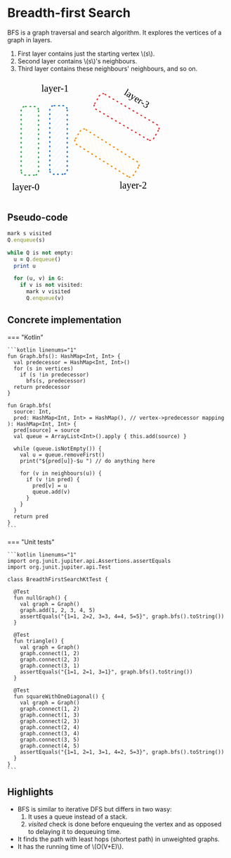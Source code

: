 # Breadth-first Search

<style>
.md-logo img {
  content: url('/graph/network-light.svg');
}

:root [data-md-color-scheme=slate] .md-logo img  {
  content: url('/graph/network-dark.svg');
}
</style>

BFS is a graph traversal and search algorithm. It explores the vertices of a graph in layers. 

1. First layer contains just the starting vertex \\(s\\).
2. Second layer contains \\(s\\)'s neighbours.
3. Third layer contains these neighbours' neighbours, and so on.

<svg version="1.1" xmlns="http://www.w3.org/2000/svg" viewBox="0 0 326.2095054362951 247.64291381835938" width="360">
  <g stroke-linecap="round" transform="translate(228.14291381835938 8.785659790039062) rotate(300.144952583692 18 70.57142639160156)"><path d="M2.4 2.08 C2.4 2.08, 2.4 2.08, 2.4 2.08 M2.4 2.08 C2.4 2.08, 2.4 2.08, 2.4 2.08 M-0.1 17.14 C4.56 11.79, 9.21 6.43, 14.34 0.54 M-0.1 17.14 C3.58 12.92, 7.25 8.69, 14.34 0.54 M0.04 29.18 C6.6 21.63, 13.17 14.08, 24.97 0.5 M0.04 29.18 C9.16 18.69, 18.28 8.2, 24.97 0.5 M0.17 41.22 C8.67 31.44, 17.18 21.66, 33.63 2.73 M0.17 41.22 C7.89 32.35, 15.6 23.47, 33.63 2.73 M0.3 53.26 C8.78 43.51, 17.26 33.75, 36.39 11.76 M0.3 53.26 C8.55 43.78, 16.79 34.3, 36.39 11.76 M0.44 65.31 C9.91 54.41, 19.39 43.51, 35.86 24.55 M0.44 65.31 C11.8 52.24, 23.15 39.17, 35.86 24.55 M-0.09 78.1 C9.96 66.54, 20.01 54.98, 36 36.59 M-0.09 78.1 C7.34 69.55, 14.78 61.01, 36 36.59 M0.05 90.14 C7.42 81.67, 14.78 73.19, 36.13 48.63 M0.05 90.14 C10.05 78.63, 20.05 67.13, 36.13 48.63 M0.18 102.18 C12.22 88.33, 24.27 74.47, 36.26 60.67 M0.18 102.18 C13.8 86.51, 27.43 70.84, 36.26 60.67 M0.31 114.22 C9.44 103.72, 18.57 93.22, 36.4 72.71 M0.31 114.22 C13.17 99.43, 26.03 84.64, 36.4 72.71 M0.45 126.26 C14.2 110.45, 27.94 94.63, 35.87 85.51 M0.45 126.26 C8.45 117.06, 16.45 107.86, 35.87 85.51 M1.24 137.55 C13.38 123.58, 25.53 109.6, 36.01 97.55 M1.24 137.55 C12.26 124.87, 23.28 112.19, 36.01 97.55 M9.24 140.54 C16.65 132.02, 24.05 123.5, 36.14 109.59 M9.24 140.54 C15.6 133.22, 21.96 125.91, 36.14 109.59 M19.22 141.26 C25.62 133.88, 32.03 126.51, 36.27 121.63 M19.22 141.26 C22.99 136.91, 26.77 132.56, 36.27 121.63 M30.5 140.47 C31.95 138.8, 33.4 137.13, 35.75 134.43 M30.5 140.47 C32.07 138.67, 33.63 136.87, 35.75 134.43" stroke="#fff5f5" stroke-width="1" fill="none"></path><path d="M9 0 C12.81 0, 16.62 0, 27 0 M27 0 C33 0, 36 3, 36 9 M36 9 C36 41.46, 36 73.93, 36 132.14 M36 132.14 C36 138.14, 33 141.14, 27 141.14 M27 141.14 C22.84 141.14, 18.67 141.14, 9 141.14 M9 141.14 C3 141.14, 0 138.14, 0 132.14 M0 132.14 C0 103.25, 0 74.35, 0 9 M0 9 C0 3, 3 0, 9 0" stroke="#e03131" stroke-width="2.5" fill="none" stroke-dasharray="1.5 8"></path></g><g stroke-linecap="round" transform="translate(187.42849731445312 82.92857360839844) rotate(301.89436790784623 18 70.57142639160156)"><path d="M2.4 2.08 C2.4 2.08, 2.4 2.08, 2.4 2.08 M2.4 2.08 C2.4 2.08, 2.4 2.08, 2.4 2.08 M-0.1 17.14 C2.89 13.71, 5.88 10.27, 14.34 0.54 M-0.1 17.14 C4.05 12.38, 8.19 7.61, 14.34 0.54 M0.04 29.18 C7.07 21.1, 14.1 13.01, 24.97 0.5 M0.04 29.18 C7.09 21.07, 14.15 12.95, 24.97 0.5 M0.17 41.22 C7.94 32.29, 15.7 23.36, 33.63 2.73 M0.17 41.22 C11.28 28.44, 22.39 15.66, 33.63 2.73 M0.3 53.26 C7.92 44.5, 15.54 35.74, 36.39 11.76 M0.3 53.26 C12.36 39.39, 24.42 25.52, 36.39 11.76 M0.44 65.31 C12.11 51.88, 23.78 38.45, 35.86 24.55 M0.44 65.31 C10.34 53.92, 20.24 42.53, 35.86 24.55 M-0.09 78.1 C7.5 69.37, 15.09 60.64, 36 36.59 M-0.09 78.1 C14.08 61.81, 28.24 45.52, 36 36.59 M0.05 90.14 C12.52 75.79, 25 61.44, 36.13 48.63 M0.05 90.14 C9.99 78.7, 19.93 67.27, 36.13 48.63 M0.18 102.18 C9.31 91.68, 18.43 81.19, 36.26 60.67 M0.18 102.18 C9.3 91.69, 18.42 81.2, 36.26 60.67 M0.31 114.22 C8.63 104.65, 16.95 95.08, 36.4 72.71 M0.31 114.22 C11.63 101.21, 22.95 88.19, 36.4 72.71 M0.45 126.26 C11.61 113.43, 22.77 100.59, 35.87 85.51 M0.45 126.26 C9.55 115.8, 18.64 105.33, 35.87 85.51 M1.24 137.55 C9.46 128.08, 17.69 118.62, 36.01 97.55 M1.24 137.55 C9.37 128.19, 17.5 118.84, 36.01 97.55 M9.24 140.54 C19.35 128.9, 29.47 117.27, 36.14 109.59 M9.24 140.54 C17.13 131.46, 25.02 122.39, 36.14 109.59 M19.22 141.26 C24.67 134.98, 30.13 128.7, 36.27 121.63 M19.22 141.26 C24.73 134.91, 30.25 128.56, 36.27 121.63 M30.5 140.47 C31.65 139.15, 32.79 137.83, 35.75 134.43 M30.5 140.47 C32.59 138.07, 34.67 135.67, 35.75 134.43" stroke="#fff9db" stroke-width="1" fill="none"></path><path d="M9 0 C15.48 0, 21.96 0, 27 0 M27 0 C33 0, 36 3, 36 9 M36 9 C36 44.17, 36 79.33, 36 132.14 M36 132.14 C36 138.14, 33 141.14, 27 141.14 M27 141.14 C22.15 141.14, 17.3 141.14, 9 141.14 M9 141.14 C3 141.14, 0 138.14, 0 132.14 M0 132.14 C0 83.35, 0 34.57, 0 9 M0 9 C0 3, 3 0, 9 0" stroke="#f08c00" stroke-width="2.5" fill="none" stroke-dasharray="1.5 8"></path></g><g stroke-linecap="round" transform="translate(87.57147216796875 56.07151794433594) rotate(0 18 70.57142639160156)"><path d="M2.4 2.08 C2.4 2.08, 2.4 2.08, 2.4 2.08 M2.4 2.08 C2.4 2.08, 2.4 2.08, 2.4 2.08 M-0.1 17.14 C2.89 13.71, 5.88 10.27, 14.34 0.54 M-0.1 17.14 C4.16 12.25, 8.41 7.36, 14.34 0.54 M0.04 29.18 C6.3 21.98, 12.55 14.79, 24.97 0.5 M0.04 29.18 C7.23 20.91, 14.42 12.64, 24.97 0.5 M0.17 41.22 C13.14 26.31, 26.1 11.39, 33.63 2.73 M0.17 41.22 C12.12 27.48, 24.07 13.73, 33.63 2.73 M0.3 53.26 C14.14 37.35, 27.97 21.44, 36.39 11.76 M0.3 53.26 C10.01 42.1, 19.71 30.94, 36.39 11.76 M0.44 65.31 C9.15 55.28, 17.87 45.25, 35.86 24.55 M0.44 65.31 C13.01 50.84, 25.58 36.38, 35.86 24.55 M-0.09 78.1 C13.16 62.86, 26.41 47.62, 36 36.59 M-0.09 78.1 C9.46 67.12, 19.01 56.13, 36 36.59 M0.05 90.14 C9.66 79.08, 19.27 68.03, 36.13 48.63 M0.05 90.14 C11.72 76.72, 23.39 63.29, 36.13 48.63 M0.18 102.18 C12.26 88.28, 24.35 74.38, 36.26 60.67 M0.18 102.18 C10.56 90.24, 20.94 78.3, 36.26 60.67 M0.31 114.22 C14 98.48, 27.69 82.73, 36.4 72.71 M0.31 114.22 C11.19 101.71, 22.07 89.19, 36.4 72.71 M0.45 126.26 C13.4 111.36, 26.35 96.46, 35.87 85.51 M0.45 126.26 C9.42 115.95, 18.39 105.63, 35.87 85.51 M1.24 137.55 C13.84 123.05, 26.45 108.55, 36.01 97.55 M1.24 137.55 C12.75 124.31, 24.26 111.07, 36.01 97.55 M9.24 140.54 C16.92 131.7, 24.6 122.86, 36.14 109.59 M9.24 140.54 C19.46 128.78, 29.67 117.03, 36.14 109.59 M19.22 141.26 C23.32 136.53, 27.42 131.81, 36.27 121.63 M19.22 141.26 C23.6 136.21, 27.98 131.17, 36.27 121.63 M30.5 140.47 C31.91 138.85, 33.31 137.23, 35.75 134.43 M30.5 140.47 C32.54 138.12, 34.58 135.77, 35.75 134.43" stroke="#e7f5ff" stroke-width="1" fill="none"></path><path d="M9 0 C14.52 0, 20.05 0, 27 0 M27 0 C33 0, 36 3, 36 9 M36 9 C36 53.92, 36 98.83, 36 132.14 M36 132.14 C36 138.14, 33 141.14, 27 141.14 M27 141.14 C19.99 141.14, 12.98 141.14, 9 141.14 M9 141.14 C3 141.14, 0 138.14, 0 132.14 M0 132.14 C0 102.85, 0 73.56, 0 9 M0 9 C0 3, 3 0, 9 0" stroke="#1971c2" stroke-width="2.5" fill="none" stroke-dasharray="1.5 8"></path></g><g stroke-linecap="round" transform="translate(28.42852783203125 57.785797119140625) rotate(0 18 70.57142639160156)"><path d="M2.4 2.08 C2.4 2.08, 2.4 2.08, 2.4 2.08 M2.4 2.08 C2.4 2.08, 2.4 2.08, 2.4 2.08 M-0.1 17.14 C5.58 10.62, 11.25 4.09, 14.34 0.54 M-0.1 17.14 C2.99 13.59, 6.08 10.03, 14.34 0.54 M0.04 29.18 C8.05 19.96, 16.07 10.74, 24.97 0.5 M0.04 29.18 C8.1 19.91, 16.15 10.65, 24.97 0.5 M0.17 41.22 C10.32 29.55, 20.46 17.88, 33.63 2.73 M0.17 41.22 C12.66 26.85, 25.16 12.48, 33.63 2.73 M0.3 53.26 C14.5 36.94, 28.69 20.61, 36.39 11.76 M0.3 53.26 C10.6 41.42, 20.9 29.57, 36.39 11.76 M0.44 65.31 C13.05 50.79, 25.67 36.28, 35.86 24.55 M0.44 65.31 C13.69 50.06, 26.94 34.82, 35.86 24.55 M-0.09 78.1 C7.44 69.44, 14.97 60.78, 36 36.59 M-0.09 78.1 C10.88 65.48, 21.85 52.86, 36 36.59 M0.05 90.14 C13.22 74.99, 26.39 59.83, 36.13 48.63 M0.05 90.14 C8.95 79.9, 17.85 69.66, 36.13 48.63 M0.18 102.18 C13.88 86.43, 27.58 70.67, 36.26 60.67 M0.18 102.18 C8.71 92.37, 17.23 82.57, 36.26 60.67 M0.31 114.22 C10.81 102.15, 21.3 90.08, 36.4 72.71 M0.31 114.22 C12.06 100.71, 23.81 87.19, 36.4 72.71 M0.45 126.26 C13.38 111.39, 26.31 96.51, 35.87 85.51 M0.45 126.26 C12.6 112.29, 24.75 98.31, 35.87 85.51 M1.24 137.55 C9.6 127.93, 17.97 118.3, 36.01 97.55 M1.24 137.55 C9.85 127.64, 18.47 117.72, 36.01 97.55 M9.24 140.54 C16.53 132.15, 23.81 123.77, 36.14 109.59 M9.24 140.54 C16.98 131.63, 24.72 122.73, 36.14 109.59 M19.22 141.26 C23.8 135.98, 28.38 130.71, 36.27 121.63 M19.22 141.26 C25.25 134.32, 31.28 127.37, 36.27 121.63 M30.5 140.47 C31.81 138.96, 33.12 137.45, 35.75 134.43 M30.5 140.47 C32.27 138.43, 34.04 136.39, 35.75 134.43" stroke="#ebfbee" stroke-width="1" fill="none"></path><path d="M9 0 C13.81 0, 18.61 0, 27 0 M27 0 C33 0, 36 3, 36 9 M36 9 C36 35.67, 36 62.35, 36 132.14 M36 132.14 C36 138.14, 33 141.14, 27 141.14 M27 141.14 C22.89 141.14, 18.77 141.14, 9 141.14 M9 141.14 C3 141.14, 0 138.14, 0 132.14 M0 132.14 C0 92.75, 0 53.35, 0 9 M0 9 C0 3, 3 0, 9 0" stroke="#2f9e44" stroke-width="2.5" fill="none" stroke-dasharray="1.5 8"></path></g><g stroke-linecap="round" transform="translate(35.64295959472656 123.9285888671875) rotate(0 8.28570556640625 8.285720825195312)"><path d="M16.57 8.29 C16.57 8.77, 16.53 9.25, 16.45 9.72 C16.36 10.2, 16.24 10.67, 16.07 11.12 C15.91 11.57, 15.7 12.01, 15.46 12.43 C15.22 12.84, 14.94 13.24, 14.63 13.61 C14.32 13.98, 13.98 14.32, 13.61 14.63 C13.24 14.94, 12.84 15.22, 12.43 15.46 C12.01 15.7, 11.57 15.91, 11.12 16.07 C10.67 16.24, 10.2 16.36, 9.72 16.45 C9.25 16.53, 8.77 16.57, 8.29 16.57 C7.81 16.57, 7.32 16.53, 6.85 16.45 C6.37 16.36, 5.9 16.24, 5.45 16.07 C5 15.91, 4.56 15.7, 4.14 15.46 C3.73 15.22, 3.33 14.94, 2.96 14.63 C2.59 14.32, 2.25 13.98, 1.94 13.61 C1.63 13.24, 1.35 12.84, 1.11 12.43 C0.87 12.01, 0.66 11.57, 0.5 11.12 C0.34 10.67, 0.21 10.2, 0.13 9.72 C0.04 9.25, 0 8.77, 0 8.29 C0 7.81, 0.04 7.32, 0.13 6.85 C0.21 6.37, 0.34 5.9, 0.5 5.45 C0.66 5, 0.87 4.56, 1.11 4.14 C1.35 3.73, 1.63 3.33, 1.94 2.96 C2.25 2.59, 2.59 2.25, 2.96 1.94 C3.33 1.63, 3.73 1.35, 4.14 1.11 C4.56 0.87, 5 0.66, 5.45 0.5 C5.9 0.34, 6.37 0.21, 6.85 0.13 C7.32 0.04, 7.81 0, 8.29 0 C8.77 0, 9.25 0.04, 9.72 0.13 C10.2 0.21, 10.67 0.34, 11.12 0.5 C11.57 0.66, 12.01 0.87, 12.43 1.11 C12.84 1.35, 13.24 1.63, 13.61 1.94 C13.98 2.25, 14.32 2.59, 14.63 2.96 C14.94 3.33, 15.22 3.73, 15.46 4.14 C15.7 4.56, 15.91 5, 16.07 5.45 C16.24 5.9, 16.36 6.37, 16.45 6.85 C16.53 7.32, 16.55 8.05, 16.57 8.29 C16.59 8.53, 16.59 8.05, 16.57 8.29" stroke="var(--md-code-fg-color)" stroke-width="2" fill="none"></path></g><g stroke-linecap="round" transform="translate(96.28570556640625 75.07148742675781) rotate(0 8.28570556640625 8.285720825195312)"><path d="M16.57 8.29 C16.57 8.77, 16.53 9.25, 16.45 9.72 C16.36 10.2, 16.24 10.67, 16.07 11.12 C15.91 11.57, 15.7 12.01, 15.46 12.43 C15.22 12.84, 14.94 13.24, 14.63 13.61 C14.32 13.98, 13.98 14.32, 13.61 14.63 C13.24 14.94, 12.84 15.22, 12.43 15.46 C12.01 15.7, 11.57 15.91, 11.12 16.07 C10.67 16.24, 10.2 16.36, 9.72 16.45 C9.25 16.53, 8.77 16.57, 8.29 16.57 C7.81 16.57, 7.32 16.53, 6.85 16.45 C6.37 16.36, 5.9 16.24, 5.45 16.07 C5 15.91, 4.56 15.7, 4.14 15.46 C3.73 15.22, 3.33 14.94, 2.96 14.63 C2.59 14.32, 2.25 13.98, 1.94 13.61 C1.63 13.24, 1.35 12.84, 1.11 12.43 C0.87 12.01, 0.66 11.57, 0.5 11.12 C0.34 10.67, 0.21 10.2, 0.13 9.72 C0.04 9.25, 0 8.77, 0 8.29 C0 7.81, 0.04 7.32, 0.13 6.85 C0.21 6.37, 0.34 5.9, 0.5 5.45 C0.66 5, 0.87 4.56, 1.11 4.14 C1.35 3.73, 1.63 3.33, 1.94 2.96 C2.25 2.59, 2.59 2.25, 2.96 1.94 C3.33 1.63, 3.73 1.35, 4.14 1.11 C4.56 0.87, 5 0.66, 5.45 0.5 C5.9 0.34, 6.37 0.21, 6.85 0.13 C7.32 0.04, 7.81 0, 8.29 0 C8.77 0, 9.25 0.04, 9.72 0.13 C10.2 0.21, 10.67 0.34, 11.12 0.5 C11.57 0.66, 12.01 0.87, 12.43 1.11 C12.84 1.35, 13.24 1.63, 13.61 1.94 C13.98 2.25, 14.32 2.59, 14.63 2.96 C14.94 3.33, 15.22 3.73, 15.46 4.14 C15.7 4.56, 15.91 5, 16.07 5.45 C16.24 5.9, 16.36 6.37, 16.45 6.85 C16.53 7.32, 16.55 8.05, 16.57 8.29 C16.59 8.53, 16.59 8.05, 16.57 8.29" stroke="var(--md-code-fg-color)" stroke-width="2" fill="none"></path></g><g stroke-linecap="round" transform="translate(95.142822265625 168.35719299316406) rotate(0 8.28570556640625 8.285720825195312)"><path d="M16.57 8.29 C16.57 8.77, 16.53 9.25, 16.45 9.72 C16.36 10.2, 16.24 10.67, 16.07 11.12 C15.91 11.57, 15.7 12.01, 15.46 12.43 C15.22 12.84, 14.94 13.24, 14.63 13.61 C14.32 13.98, 13.98 14.32, 13.61 14.63 C13.24 14.94, 12.84 15.22, 12.43 15.46 C12.01 15.7, 11.57 15.91, 11.12 16.07 C10.67 16.24, 10.2 16.36, 9.72 16.45 C9.25 16.53, 8.77 16.57, 8.29 16.57 C7.81 16.57, 7.32 16.53, 6.85 16.45 C6.37 16.36, 5.9 16.24, 5.45 16.07 C5 15.91, 4.56 15.7, 4.14 15.46 C3.73 15.22, 3.33 14.94, 2.96 14.63 C2.59 14.32, 2.25 13.98, 1.94 13.61 C1.63 13.24, 1.35 12.84, 1.11 12.43 C0.87 12.01, 0.66 11.57, 0.5 11.12 C0.34 10.67, 0.21 10.2, 0.13 9.72 C0.04 9.25, 0 8.77, 0 8.29 C0 7.81, 0.04 7.32, 0.13 6.85 C0.21 6.37, 0.34 5.9, 0.5 5.45 C0.66 5, 0.87 4.56, 1.11 4.14 C1.35 3.73, 1.63 3.33, 1.94 2.96 C2.25 2.59, 2.59 2.25, 2.96 1.94 C3.33 1.63, 3.73 1.35, 4.14 1.11 C4.56 0.87, 5 0.66, 5.45 0.5 C5.9 0.34, 6.37 0.21, 6.85 0.13 C7.32 0.04, 7.81 0, 8.29 0 C8.77 0, 9.25 0.04, 9.72 0.13 C10.2 0.21, 10.67 0.34, 11.12 0.5 C11.57 0.66, 12.01 0.87, 12.43 1.11 C12.84 1.35, 13.24 1.63, 13.61 1.94 C13.98 2.25, 14.32 2.59, 14.63 2.96 C14.94 3.33, 15.22 3.73, 15.46 4.14 C15.7 4.56, 15.91 5, 16.07 5.45 C16.24 5.9, 16.36 6.37, 16.45 6.85 C16.53 7.32, 16.55 8.05, 16.57 8.29 C16.59 8.53, 16.59 8.05, 16.57 8.29" stroke="var(--md-code-fg-color)" stroke-width="2" fill="none"></path></g><g stroke-linecap="round" transform="translate(166.82147979736328 125.71429443359375) rotate(0 8.28570556640625 8.285720825195312)"><path d="M16.57 8.29 C16.57 8.77, 16.53 9.25, 16.45 9.72 C16.36 10.2, 16.24 10.67, 16.07 11.12 C15.91 11.57, 15.7 12.01, 15.46 12.43 C15.22 12.84, 14.94 13.24, 14.63 13.61 C14.32 13.98, 13.98 14.32, 13.61 14.63 C13.24 14.94, 12.84 15.22, 12.43 15.46 C12.01 15.7, 11.57 15.91, 11.12 16.07 C10.67 16.24, 10.2 16.36, 9.72 16.45 C9.25 16.53, 8.77 16.57, 8.29 16.57 C7.81 16.57, 7.32 16.53, 6.85 16.45 C6.37 16.36, 5.9 16.24, 5.45 16.07 C5 15.91, 4.56 15.7, 4.14 15.46 C3.73 15.22, 3.33 14.94, 2.96 14.63 C2.59 14.32, 2.25 13.98, 1.94 13.61 C1.63 13.24, 1.35 12.84, 1.11 12.43 C0.87 12.01, 0.66 11.57, 0.5 11.12 C0.34 10.67, 0.21 10.2, 0.13 9.72 C0.04 9.25, 0 8.77, 0 8.29 C0 7.81, 0.04 7.32, 0.13 6.85 C0.21 6.37, 0.34 5.9, 0.5 5.45 C0.66 5, 0.87 4.56, 1.11 4.14 C1.35 3.73, 1.63 3.33, 1.94 2.96 C2.25 2.59, 2.59 2.25, 2.96 1.94 C3.33 1.63, 3.73 1.35, 4.14 1.11 C4.56 0.87, 5 0.66, 5.45 0.5 C5.9 0.34, 6.37 0.21, 6.85 0.13 C7.32 0.04, 7.81 0, 8.29 0 C8.77 0, 9.25 0.04, 9.72 0.13 C10.2 0.21, 10.67 0.34, 11.12 0.5 C11.57 0.66, 12.01 0.87, 12.43 1.11 C12.84 1.35, 13.24 1.63, 13.61 1.94 C13.98 2.25, 14.32 2.59, 14.63 2.96 C14.94 3.33, 15.22 3.73, 15.46 4.14 C15.7 4.56, 15.91 5, 16.07 5.45 C16.24 5.9, 16.36 6.37, 16.45 6.85 C16.53 7.32, 16.55 8.05, 16.57 8.29 C16.59 8.53, 16.59 8.05, 16.57 8.29" stroke="var(--md-code-fg-color)" stroke-width="2" fill="none"></path></g><g stroke-linecap="round" transform="translate(234.32128143310547 69.42857360839844) rotate(0 8.28570556640625 8.285720825195312)"><path d="M16.57 8.29 C16.57 8.77, 16.53 9.25, 16.45 9.72 C16.36 10.2, 16.24 10.67, 16.07 11.12 C15.91 11.57, 15.7 12.01, 15.46 12.43 C15.22 12.84, 14.94 13.24, 14.63 13.61 C14.32 13.98, 13.98 14.32, 13.61 14.63 C13.24 14.94, 12.84 15.22, 12.43 15.46 C12.01 15.7, 11.57 15.91, 11.12 16.07 C10.67 16.24, 10.2 16.36, 9.72 16.45 C9.25 16.53, 8.77 16.57, 8.29 16.57 C7.81 16.57, 7.32 16.53, 6.85 16.45 C6.37 16.36, 5.9 16.24, 5.45 16.07 C5 15.91, 4.56 15.7, 4.14 15.46 C3.73 15.22, 3.33 14.94, 2.96 14.63 C2.59 14.32, 2.25 13.98, 1.94 13.61 C1.63 13.24, 1.35 12.84, 1.11 12.43 C0.87 12.01, 0.66 11.57, 0.5 11.12 C0.34 10.67, 0.21 10.2, 0.13 9.72 C0.04 9.25, 0 8.77, 0 8.29 C0 7.81, 0.04 7.32, 0.13 6.85 C0.21 6.37, 0.34 5.9, 0.5 5.45 C0.66 5, 0.87 4.56, 1.11 4.14 C1.35 3.73, 1.63 3.33, 1.94 2.96 C2.25 2.59, 2.59 2.25, 2.96 1.94 C3.33 1.63, 3.73 1.35, 4.14 1.11 C4.56 0.87, 5 0.66, 5.45 0.5 C5.9 0.34, 6.37 0.21, 6.85 0.13 C7.32 0.04, 7.81 0, 8.29 0 C8.77 0, 9.25 0.04, 9.72 0.13 C10.2 0.21, 10.67 0.34, 11.12 0.5 C11.57 0.66, 12.01 0.87, 12.43 1.11 C12.84 1.35, 13.24 1.63, 13.61 1.94 C13.98 2.25, 14.32 2.59, 14.63 2.96 C14.94 3.33, 15.22 3.73, 15.46 4.14 C15.7 4.56, 15.91 5, 16.07 5.45 C16.24 5.9, 16.36 6.37, 16.45 6.85 C16.53 7.32, 16.55 8.05, 16.57 8.29 C16.59 8.53, 16.59 8.05, 16.57 8.29" stroke="var(--md-code-fg-color)" stroke-width="2" fill="none"></path></g><g stroke-linecap="round" transform="translate(232.0355453491211 167.85719299316406) rotate(0 8.28570556640625 8.285720825195312)"><path d="M16.57 8.29 C16.57 8.77, 16.53 9.25, 16.45 9.72 C16.36 10.2, 16.24 10.67, 16.07 11.12 C15.91 11.57, 15.7 12.01, 15.46 12.43 C15.22 12.84, 14.94 13.24, 14.63 13.61 C14.32 13.98, 13.98 14.32, 13.61 14.63 C13.24 14.94, 12.84 15.22, 12.43 15.46 C12.01 15.7, 11.57 15.91, 11.12 16.07 C10.67 16.24, 10.2 16.36, 9.72 16.45 C9.25 16.53, 8.77 16.57, 8.29 16.57 C7.81 16.57, 7.32 16.53, 6.85 16.45 C6.37 16.36, 5.9 16.24, 5.45 16.07 C5 15.91, 4.56 15.7, 4.14 15.46 C3.73 15.22, 3.33 14.94, 2.96 14.63 C2.59 14.32, 2.25 13.98, 1.94 13.61 C1.63 13.24, 1.35 12.84, 1.11 12.43 C0.87 12.01, 0.66 11.57, 0.5 11.12 C0.34 10.67, 0.21 10.2, 0.13 9.72 C0.04 9.25, 0 8.77, 0 8.29 C0 7.81, 0.04 7.32, 0.13 6.85 C0.21 6.37, 0.34 5.9, 0.5 5.45 C0.66 5, 0.87 4.56, 1.11 4.14 C1.35 3.73, 1.63 3.33, 1.94 2.96 C2.25 2.59, 2.59 2.25, 2.96 1.94 C3.33 1.63, 3.73 1.35, 4.14 1.11 C4.56 0.87, 5 0.66, 5.45 0.5 C5.9 0.34, 6.37 0.21, 6.85 0.13 C7.32 0.04, 7.81 0, 8.29 0 C8.77 0, 9.25 0.04, 9.72 0.13 C10.2 0.21, 10.67 0.34, 11.12 0.5 C11.57 0.66, 12.01 0.87, 12.43 1.11 C12.84 1.35, 13.24 1.63, 13.61 1.94 C13.98 2.25, 14.32 2.59, 14.63 2.96 C14.94 3.33, 15.22 3.73, 15.46 4.14 C15.7 4.56, 15.91 5, 16.07 5.45 C16.24 5.9, 16.36 6.37, 16.45 6.85 C16.53 7.32, 16.55 8.05, 16.57 8.29 C16.59 8.53, 16.59 8.05, 16.57 8.29" stroke="var(--md-code-fg-color)" stroke-width="2" fill="none"></path></g><g stroke-linecap="round"><g transform="translate(55.14288330078125 121.21438598632812) rotate(0 18.285720825195312 -14)"><path d="M0 0 C6.1 -4.67, 30.48 -23.33, 36.57 -28 M0 0 C6.1 -4.67, 30.48 -23.33, 36.57 -28" stroke="var(--md-code-fg-color)" stroke-width="2" fill="none"></path></g></g><mask></mask><g stroke-linecap="round"><g transform="translate(56.285736083984375 141.21438598632812) rotate(0 17.142852783203125 12.5714111328125)"><path d="M0 0 C5.71 4.19, 28.57 20.95, 34.29 25.14 M0 0 C5.71 4.19, 28.57 20.95, 34.29 25.14" stroke="var(--md-code-fg-color)" stroke-width="2" fill="none"></path></g></g><mask></mask><g stroke-linecap="round"><g transform="translate(118.402831168646 92.26369800756893) rotate(0 21.72323014522459 15.81064235788459)"><path d="M0 0 C7.24 5.27, 36.21 26.35, 43.45 31.62 M0 0 C7.24 5.27, 36.21 26.35, 43.45 31.62" stroke="var(--md-code-fg-color)" stroke-width="2" fill="none"></path></g></g><mask></mask><g stroke-linecap="round"><g transform="translate(118.73658448864342 172.0858999277039) rotate(0 21.016190430933307 -14.01308201990335)"><path d="M0 0 C7.01 -4.67, 35.03 -23.36, 42.03 -28.03 M0 0 C7.01 -4.67, 35.03 -23.36, 42.03 -28.03" stroke="var(--md-code-fg-color)" stroke-width="2" fill="none"></path></g></g><mask></mask><g stroke-linecap="round"><g transform="translate(185.7132951685541 122.65363666120072) rotate(0 22.518392249803668 -17.74809780386238)"><path d="M0 0 C7.51 -5.92, 37.53 -29.58, 45.04 -35.5 M0 0 C7.51 -5.92, 37.53 -29.58, 45.04 -35.5" stroke="var(--md-code-fg-color)" stroke-width="2" fill="none"></path></g></g><mask></mask><g stroke-linecap="round"><g transform="translate(187.17295789525787 143.34252298136778) rotate(0 19.63706577619925 11.384969146821106)"><path d="M0 0 C6.55 3.79, 32.73 18.97, 39.27 22.77 M0 0 C6.55 3.79, 32.73 18.97, 39.27 22.77" stroke="var(--md-code-fg-color)" stroke-width="2" fill="none"></path></g></g><mask></mask><g stroke-linecap="round"><g transform="translate(241.83310962010654 92.0635065605259) rotate(0 -0.39142990755729556 33.72197813635516)"><path d="M0 0 C-0.13 11.24, -0.65 56.2, -0.78 67.44 M0 0 C-0.13 11.24, -0.65 56.2, -0.78 67.44" stroke="var(--md-code-fg-color)" stroke-width="2" fill="none"></path></g></g><mask></mask><g transform="translate(10 212.64291381835938) rotate(0 34.749969482421875 12.5)"><text x="0" y="17.52" font-family="Virgil, Segoe UI Emoji" font-size="20px" fill="var(--md-code-fg-color)" text-anchor="start" style="white-space: pre;" direction="ltr" dominant-baseline="alphabetic">layer-0</text></g><g transform="translate(70.25006103515625 10) rotate(0 30.579971313476562 12.5)"><text x="0" y="17.52" font-family="Virgil, Segoe UI Emoji" font-size="20px" fill="var(--md-code-fg-color)" text-anchor="start" style="white-space: pre;" direction="ltr" dominant-baseline="alphabetic">layer-1</text></g><g transform="translate(231.6785888671875 208.71432495117188) rotate(0 34.989967346191406 12.5)"><text x="0" y="17.52" font-family="Virgil, Segoe UI Emoji" font-size="20px" fill="var(--md-code-fg-color)" text-anchor="start" style="white-space: pre;" direction="ltr" dominant-baseline="alphabetic">layer-2</text></g><g transform="translate(237.392822265625 33.857177734375) rotate(31.761823465343664 34.679969787597656 12.5)"><text x="0" y="17.52" font-family="Virgil, Segoe UI Emoji" font-size="20px" fill="var(--md-code-fg-color)" text-anchor="start" style="white-space: pre;" direction="ltr" dominant-baseline="alphabetic">layer-3</text></g><g stroke-linecap="round"><g transform="translate(119.28573608398438 180.071533203125) rotate(0 52.28569030761719 -0.8571319580078125)"><path d="M0 0 C17.43 -0.29, 87.14 -1.43, 104.57 -1.71 M0 0 C17.43 -0.29, 87.14 -1.43, 104.57 -1.71" stroke="var(--md-code-fg-color)" stroke-width="2" fill="none"></path></g></g><mask></mask></svg>

## Pseudo-code

```ruby title="BFS(G, s)" linenums="1" hl_lines="1 2 10 11"
mark s visited
Q.enqueue(s)

while Q is not empty:
  u = Q.dequeue()
  print u

  for (u, v) in G:
    if v is not visited:
      mark v visited
      Q.enqueue(v)
```

## Concrete implementation

=== "Kotlin"

    ```kotlin linenums="1"
    fun Graph.bfs(): HashMap<Int, Int> {
      val predecessor = HashMap<Int, Int>()
      for (s in vertices)
        if (s !in predecessor)
          bfs(s, predecessor)
      return predecessor
    }

    fun Graph.bfs(
      source: Int,
      pred: HashMap<Int, Int> = HashMap(), // vertex->predecessor mapping
    ): HashMap<Int, Int> {
      pred[source] = source
      val queue = ArrayList<Int>().apply { this.add(source) }

      while (queue.isNotEmpty()) {
        val u = queue.removeFirst()
        print("${pred[u]}-$u ") // do anything here

        for (v in neighbours(u)) {
          if (v !in pred) {
            pred[v] = u
            queue.add(v)
          }
        }
      }
      return pred
    }
    ```


=== "Unit tests"

    ```kotlin linenums="1"
    import org.junit.jupiter.api.Assertions.assertEquals
    import org.junit.jupiter.api.Test

    class BreadthFirstSearchKtTest {

      @Test
      fun nullGraph() {
        val graph = Graph()
        graph.add(1, 2, 3, 4, 5)
        assertEquals("{1=1, 2=2, 3=3, 4=4, 5=5}", graph.bfs().toString())
      }

      @Test
      fun triangle() {
        val graph = Graph()
        graph.connect(1, 2)
        graph.connect(2, 3)
        graph.connect(3, 1)
        assertEquals("{1=1, 2=1, 3=1}", graph.bfs().toString())
      }

      @Test
      fun squareWithOneDiagonal() {
        val graph = Graph()
        graph.connect(1, 2)
        graph.connect(1, 3)
        graph.connect(2, 3)
        graph.connect(2, 4)
        graph.connect(3, 4)
        graph.connect(3, 5)
        graph.connect(4, 5)
        assertEquals("{1=1, 2=1, 3=1, 4=2, 5=3}", graph.bfs().toString())
      }
    }
    ```


## Highlights

* BFS is similar to iterative DFS but differs in two wasy:
    1. It uses a queue instead of a stack.
    2. *visited* check is done before enqueuing the vertex and as opposed to delaying it to dequeuing time.
* It finds the path with least hops (shortest path) in unweighted graphs.
* It has the running time of \\(O(V+E)\\).
